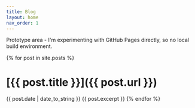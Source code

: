 ```yaml
---
title: Blog
layout: home
nav_order: 1
---
```


Prototype area - I'm experimenting with GitHub Pages directly, so no local build environment.

{% for post in site.posts %}
  # [{{ post.title }}]({{ post.url }})
  {{ post.date | date_to_string }}
  {{ post.excerpt }}
{% endfor %}